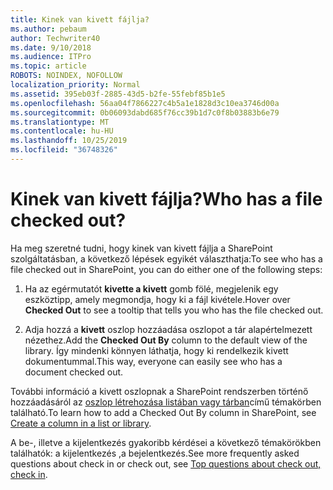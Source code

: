 ```yaml
---
title: Kinek van kivett fájlja?
ms.author: pebaum
author: Techwriter40
ms.date: 9/10/2018
ms.audience: ITPro
ms.topic: article
ROBOTS: NOINDEX, NOFOLLOW
localization_priority: Normal
ms.assetid: 395eb03f-2885-43d5-b2fe-55febf85b1e5
ms.openlocfilehash: 56aa04f7866227c4b5a1e1828d3c10ea3746d00a
ms.sourcegitcommit: 0b06093dabd685f76cc39b1d7c0f8b03883b6e79
ms.translationtype: MT
ms.contentlocale: hu-HU
ms.lasthandoff: 10/25/2019
ms.locfileid: "36748326"
---
```

# <a name="who-has-a-file-checked-out"></a><span data-ttu-id="29371-102">Kinek van kivett fájlja?</span><span class="sxs-lookup"><span data-stu-id="29371-102">Who has a file checked out?</span></span>

<span data-ttu-id="29371-103">Ha meg szeretné tudni, hogy kinek van kivett fájlja a SharePoint szolgáltatásban, a következő lépések egyikét választhatja:</span><span class="sxs-lookup"><span data-stu-id="29371-103">To see who has a file checked out in SharePoint, you can do either one of the following steps:</span></span>
  
1. <span data-ttu-id="29371-104">Ha az egérmutatót **kivette a kivett** gomb fölé, megjelenik egy eszköztipp, amely megmondja, hogy ki a fájl kivétele.</span><span class="sxs-lookup"><span data-stu-id="29371-104">Hover over **Checked Out** to see a tooltip that tells you who has the file checked out.</span></span> 
    
2. <span data-ttu-id="29371-105">Adja hozzá a **kivett** oszlop hozzáadása oszlopot a tár alapértelmezett nézethez.</span><span class="sxs-lookup"><span data-stu-id="29371-105">Add the **Checked Out By** column to the default view of the library.</span></span> <span data-ttu-id="29371-106">Így mindenki könnyen láthatja, hogy ki rendelkezik kivett dokumentummal.</span><span class="sxs-lookup"><span data-stu-id="29371-106">This way, everyone can easily see who has a document checked out.</span></span> 
    
<span data-ttu-id="29371-107">További információ a kivett oszlopnak a SharePoint rendszerben történő hozzáadásáról az [oszlop létrehozása listában vagy tárban](https://go.microsoft.com/fwlink/?linkid=2019591)című témakörben található.</span><span class="sxs-lookup"><span data-stu-id="29371-107">To learn how to add a Checked Out By column in SharePoint, see [Create a column in a list or library](https://go.microsoft.com/fwlink/?linkid=2019591).</span></span> 
  
<span data-ttu-id="29371-108">A be-, illetve a kijelentkezés gyakoribb kérdései a következő témakörökben találhatók: a kijelentkezés [,](https://go.microsoft.com/fwlink/?linkid=2018786)a bejelentkezés.</span><span class="sxs-lookup"><span data-stu-id="29371-108">See more frequently asked questions about check in or check out, see [Top questions about check out, check in](https://go.microsoft.com/fwlink/?linkid=2018786).</span></span>
  

